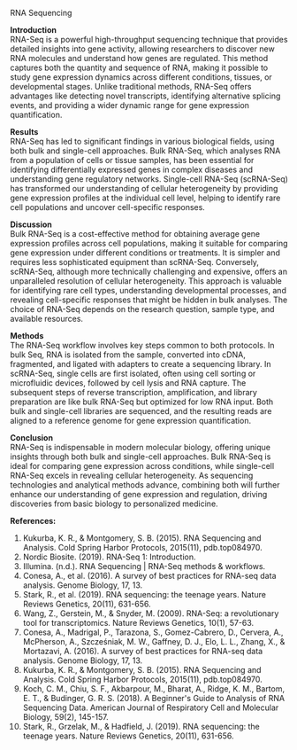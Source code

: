 RNA Sequencing

**Introduction**\
RNA-Seq is a powerful high-throughput sequencing technique that provides detailed insights into gene activity, allowing researchers to discover new RNA molecules and understand how genes are regulated. This method captures both the quantity and sequence of RNA, making it possible to study gene expression dynamics across different conditions, tissues, or developmental stages. Unlike traditional methods, RNA-Seq offers advantages like detecting novel transcripts, identifying alternative splicing events, and providing a wider dynamic range for gene expression quantification.

**Results**\
RNA-Seq has led to significant findings in various biological fields, using both bulk and single-cell approaches. Bulk RNA-Seq, which analyses RNA from a population of cells or tissue samples, has been essential for identifying differentially expressed genes in complex diseases and understanding gene regulatory networks. Single-cell RNA-Seq (scRNA-Seq) has transformed our understanding of cellular heterogeneity by providing gene expression profiles at the individual cell level, helping to identify rare cell populations and uncover cell-specific responses.

**Discussion**\
Bulk RNA-Seq is a cost-effective method for obtaining average gene expression profiles across cell populations, making it suitable for comparing gene expression under different conditions or treatments. It is simpler and requires less sophisticated equipment than scRNA-Seq. Conversely, scRNA-Seq, although more technically challenging and expensive, offers an unparalleled resolution of cellular heterogeneity. This approach is valuable for identifying rare cell types, understanding developmental processes, and revealing cell-specific responses that might be hidden in bulk analyses. The choice of RNA-Seq depends on the research question, sample type, and available resources.

**Methods**\
The RNA-Seq workflow involves key steps common to both protocols. In bulk Seq, RNA is isolated from the sample, converted into cDNA, fragmented, and ligated with adapters to create a sequencing library. In scRNA-Seq, single cells are first isolated, often using cell sorting or microfluidic devices, followed by cell lysis and RNA capture. The subsequent steps of reverse transcription, amplification, and library preparation are like bulk RNA-Seq but optimized for low RNA input. Both bulk and single-cell libraries are sequenced, and the resulting reads are aligned to a reference genome for gene expression quantification.

**Conclusion**\
RNA-Seq is indispensable in modern molecular biology, offering unique insights through both bulk and single-cell approaches. Bulk RNA-Seq is ideal for comparing gene expression across conditions, while single-cell RNA-Seq excels in revealing cellular heterogeneity. As sequencing technologies and analytical methods advance, combining both will further enhance our understanding of gene expression and regulation, driving discoveries from basic biology to personalized medicine.

**References:**

1. Kukurba, K. R., & Montgomery, S. B. (2015). RNA Sequencing and Analysis. Cold Spring Harbor Protocols, 2015(11), pdb.top084970.
2. Nordic Biosite. (2019). RNA-Seq 1: Introduction.
3. Illumina. (n.d.). RNA Sequencing | RNA-Seq methods & workflows.
4. Conesa, A., et al. (2016). A survey of best practices for RNA-seq data analysis. Genome Biology, 17, 13.
5. Stark, R., et al. (2019). RNA sequencing: the teenage years. Nature Reviews Genetics, 20(11), 631-656.
6. Wang, Z., Gerstein, M., & Snyder, M. (2009). RNA-Seq: a revolutionary tool for transcriptomics. Nature Reviews Genetics, 10(1), 57-63.
7. Conesa, A., Madrigal, P., Tarazona, S., Gomez-Cabrero, D., Cervera, A., McPherson, A., Szcześniak, M. W., Gaffney, D. J., Elo, L. L., Zhang, X., & Mortazavi, A. (2016). A survey of best practices for RNA-seq data analysis. Genome Biology, 17, 13.
8. Kukurba, K. R., & Montgomery, S. B. (2015). RNA Sequencing and Analysis. Cold Spring Harbor Protocols, 2015(11), pdb.top084970.
9. Koch, C. M., Chiu, S. F., Akbarpour, M., Bharat, A., Ridge, K. M., Bartom, E. T., & Budinger, G. R. S. (2018). A Beginner's Guide to Analysis of RNA Sequencing Data. American Journal of Respiratory Cell and Molecular Biology, 59(2), 145-157.
10. Stark, R., Grzelak, M., & Hadfield, J. (2019). RNA sequencing: the teenage years. Nature Reviews Genetics, 20(11), 631-656.
